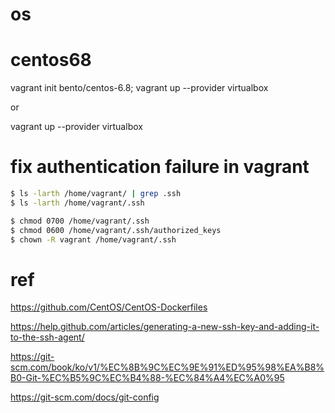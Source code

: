 # os

# centos68

vagrant init bento/centos-6.8; vagrant up --provider virtualbox

or 

vagrant up --provider virtualbox

# fix authentication failure in vagrant

```bash
$ ls -larth /home/vagrant/ | grep .ssh
$ ls -larth /home/vagrant/.ssh

$ chmod 0700 /home/vagrant/.ssh
$ chmod 0600 /home/vagrant/.ssh/authorized_keys
$ chown -R vagrant /home/vagrant/.ssh
```

# ref

https://github.com/CentOS/CentOS-Dockerfiles

https://help.github.com/articles/generating-a-new-ssh-key-and-adding-it-to-the-ssh-agent/

https://git-scm.com/book/ko/v1/%EC%8B%9C%EC%9E%91%ED%95%98%EA%B8%B0-Git-%EC%B5%9C%EC%B4%88-%EC%84%A4%EC%A0%95

https://git-scm.com/docs/git-config

